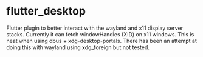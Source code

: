 # flutter_desktop

Flutter plugin to better interact with the wayland and x11 display server stacks.
Currently it can fetch windowHandles (XID) on x11 windows. This is neat when using
dbus + xdg-desktop-portals. There has been an attempt at doing this with wayland 
using xdg_foreign but not tested.